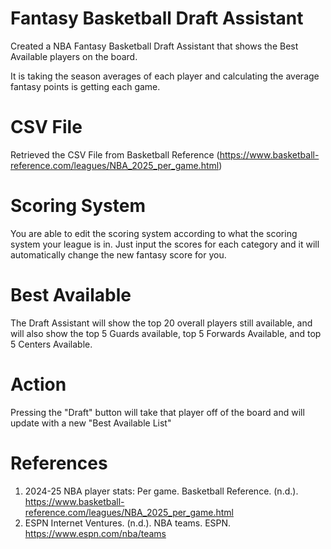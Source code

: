 # Fantasy Basketball Draft Assistant
Created a NBA Fantasy Basketball Draft Assistant that shows the Best Available players on the board.

It is taking the season averages of each player and calculating the average fantasy points is getting each game.
# CSV File
Retrieved the CSV File from Basketball Reference (https://www.basketball-reference.com/leagues/NBA_2025_per_game.html)
# Scoring System
You are able to edit the scoring system according to what the scoring system your league is in. Just input the scores for each category and it will automatically change the new fantasy score for you.
# Best Available
The Draft Assistant will show the top 20 overall players still available, and will also show the top 5 Guards available, top 5 Forwards Available, and top 5 Centers Available.
# Action
Pressing the "Draft" button will take that player off of the board and will update with a new "Best Available List"
# References
1. 2024-25 NBA player stats: Per game. Basketball Reference. (n.d.). https://www.basketball-reference.com/leagues/NBA_2025_per_game.html 
2. ESPN Internet Ventures. (n.d.). NBA teams. ESPN. https://www.espn.com/nba/teams 
